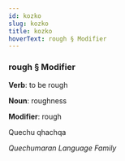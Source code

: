 ```yaml
---
id: kozko
slug: kozko
title: kozko
hoverText: rough § Modifier
---
```


### rough § Modifier

**Verb**: to be rough

**Noun**: roughness

**Modifier**: rough

Quechu qhachqa 

*Quechumaran Language Family*